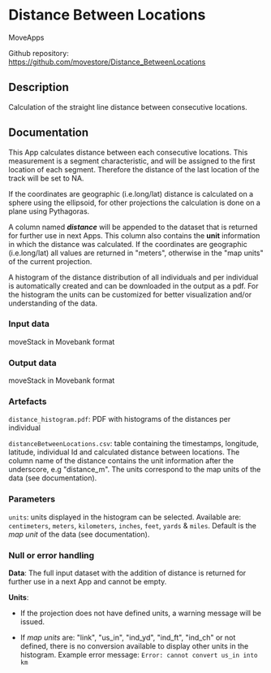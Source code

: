 # Distance Between Locations

MoveApps

Github repository: https://github.com/movestore/Distance_BetweenLocations

## Description
Calculation of the straight line distance between consecutive locations.

## Documentation
This App calculates distance between each consecutive locations. This measurement is a segment characteristic, and will be assigned to the first location of each segment. Therefore the distance of the last location of the track will be set to NA. 

If the coordinates are geographic (i.e.long/lat) distance is calculated on a sphere using the ellipsoid, for other projections the calculation is done on a plane using Pythagoras.

A column named _**distance**_ will be appended to the dataset that is returned for further use in next Apps. This column also contains the **unit** information in which the distance was calculated. If the coordinates are geographic (i.e.long/lat) all values are returned in "meters", otherwise in the "map units" of the current projection.

A histogram of the distance distribution of all individuals and per individual is automatically created and can be downloaded in the output as a pdf. For the histogram the units can be customized for better visualization and/or understanding of the data.

### Input data
moveStack in Movebank format

### Output data
moveStack in Movebank format

### Artefacts
`distance_histogram.pdf`: PDF with histograms of the distances per individual

`distanceBetweenLocations.csv`: table containing the timestamps, longitude, latitude, individual Id and calculated distance between locations. The column name of the distance contains the unit information after the underscore, e.g "distance_m". The units correspond to the map units of the data (see documentation).

### Parameters
`units`: units displayed in the histogram can be selected. Available are: `centimeters`, `meters`, `kilometers`, `inches`, `feet`, `yards` & `miles`. Default is the *map unit* of the data (see documentation). 

### Null or error handling
**Data**: The full input dataset with the addition of distance is returned for further use in a next App and cannot be empty.

**Units**: 

  - If the projection does not have defined units, a warning message will be issued.
  
  - If *map units* are: "link", "us_in", "ind_yd", "ind_ft", "ind_ch" or not defined, there is no conversion available to display other units in the histogram. Example error message: `Error: cannot convert us_in into km`


